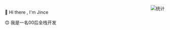 

<img alt="统计" src="https://github-readme-stats.vercel.app/api/top-langs/?username=jince-boy&layout=compact&theme=tokyonight" align="right">

👏 Hi there , I'm Jince

😊 我是一名00后全栈开发